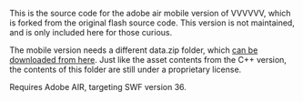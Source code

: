 This is the source code for the adobe air mobile version of VVVVVV, which is forked from the original flash source code. This version is not maintained, and is only included here for those curious.

The mobile version needs a different data.zip folder, which [can be downloaded from here](https://thelettervsixtim.es/makeandplay/). Just like the asset contents from the C++ version, the contents of this folder are still under a proprietary license.

Requires Adobe AIR, targeting SWF version 36.
